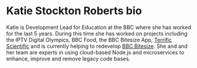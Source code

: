 # Katie Stockton Roberts bio

Katie is Development Lead for Education at the BBC where she has worked for the last 5 years.  During this time she has worked on projects including the IPTV Digital Olympics, BBC Food, the BBC Bitesize App, <a href="https://www.bbc.co.uk/terrificscientific">Terrific Scientific</a> and is currently helping to redevelop <a href="http://www.bbc.co.uk/education">BBC Bitesize</a>.  She and and her team are experts in using cloud-based Node.js and microservices to enhance, improve and remove legacy code bases.
